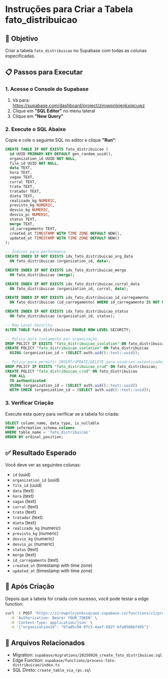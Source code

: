 # Instruções para Criar a Tabela fato_distribuicao

## 🎯 Objetivo
Criar a tabela `fato_distribuicao` no Supabase com todas as colunas especificadas.

## 📋 Passos para Executar

### 1. Acesse o Console do Supabase
1. Vá para: https://supabase.com/dashboard/project/zirowpnlxjenkxiqcuwz
2. Clique em **"SQL Editor"** no menu lateral
3. Clique em **"New Query"**

### 2. Execute o SQL Abaixo
Copie e cole o seguinte SQL no editor e clique **"Run"**:

```sql
CREATE TABLE IF NOT EXISTS fato_distribuicao (
  id UUID PRIMARY KEY DEFAULT gen_random_uuid(),
  organization_id UUID NOT NULL,
  file_id UUID NOT NULL,
  data TEXT,
  hora TEXT,
  vagao TEXT,
  curral TEXT,
  trato TEXT,
  tratador TEXT,
  dieta TEXT,
  realizado_kg NUMERIC,
  previsto_kg NUMERIC,
  desvio_kg NUMERIC,
  desvio_pc NUMERIC,
  status TEXT,
  merge TEXT,
  id_carregamento TEXT,
  created_at TIMESTAMP WITH TIME ZONE DEFAULT NOW(),
  updated_at TIMESTAMP WITH TIME ZONE DEFAULT NOW()
);

-- Índices para performance
CREATE INDEX IF NOT EXISTS idx_fato_distribuicao_org_data
  ON fato_distribuicao (organization_id, data);

CREATE INDEX IF NOT EXISTS idx_fato_distribuicao_merge
  ON fato_distribuicao (merge);

CREATE INDEX IF NOT EXISTS idx_fato_distribuicao_curral_data
  ON fato_distribuicao (organization_id, curral, data);

CREATE INDEX IF NOT EXISTS idx_fato_distribuicao_id_carregamento
  ON fato_distribuicao (id_carregamento) WHERE id_carregamento IS NOT NULL;

CREATE INDEX IF NOT EXISTS idx_fato_distribuicao_status
  ON fato_distribuicao (organization_id, status);

-- Row Level Security
ALTER TABLE fato_distribuicao ENABLE ROW LEVEL SECURITY;

-- Policy para isolamento por organização
DROP POLICY IF EXISTS "fato_distribuicao_isolation" ON fato_distribuicao;
CREATE POLICY "fato_distribuicao_isolation" ON fato_distribuicao
  USING (organization_id = (SELECT auth.uid()::text::uuid));

-- Policy para permitir INSERT/UPDATE/DELETE para usuários autenticados
DROP POLICY IF EXISTS "fato_distribuicao_crud" ON fato_distribuicao;
CREATE POLICY "fato_distribuicao_crud" ON fato_distribuicao
  FOR ALL
  TO authenticated
  USING (organization_id = (SELECT auth.uid()::text::uuid))
  WITH CHECK (organization_id = (SELECT auth.uid()::text::uuid));
```

### 3. Verificar Criação
Execute esta query para verificar se a tabela foi criada:

```sql
SELECT column_name, data_type, is_nullable
FROM information_schema.columns
WHERE table_name = 'fato_distribuicao'
ORDER BY ordinal_position;
```

## ✅ Resultado Esperado
Você deve ver as seguintes colunas:
- `id` (uuid)
- `organization_id` (uuid)
- `file_id` (uuid)
- `data` (text)
- `hora` (text)
- `vagao` (text)
- `curral` (text)
- `trato` (text)
- `tratador` (text)
- `dieta` (text)
- `realizado_kg` (numeric)
- `previsto_kg` (numeric)
- `desvio_kg` (numeric)
- `desvio_pc` (numeric)
- `status` (text)
- `merge` (text)
- `id_carregamento` (text)
- `created_at` (timestamp with time zone)
- `updated_at` (timestamp with time zone)

## 🚀 Após Criação
Depois que a tabela for criada com sucesso, você pode testar a edge function:

```bash
curl -X POST 'https://zirowpnlxjenkxiqcuwz.supabase.co/functions/v1/process-fato-distribuicao' \
  -H 'Authorization: Bearer YOUR_TOKEN' \
  -H 'Content-Type: application/json' \
  -d '{"organizationId": "b7a05c98-9fc5-4aef-b92f-bfa0586bf495"}'
```

## 📁 Arquivos Relacionados
- Migration: `supabase/migrations/20250920_create_fato_distribuicao.sql`
- Edge Function: `supabase/functions/process-fato-distribuicao/index.ts`
- SQL Direto: `create_table_via_rpc.sql`